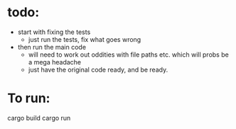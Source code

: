 # todo:
- start with fixing the tests
    - just run the tests, fix what goes wrong
- then run the main code
    - will need to work out oddities with file paths etc. which will probs be a mega headache
    - just have the original code ready, and be ready.

# To run:
cargo build
cargo run
